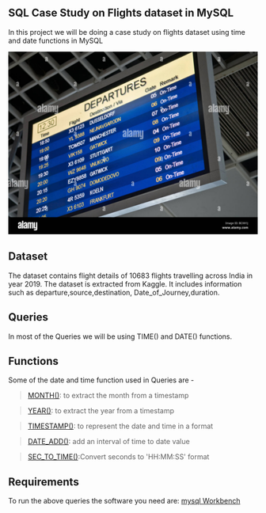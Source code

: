 ## SQL Case Study on Flights dataset in MySQL
In this project we will be doing a case study on flights dataset using time and date functions in MySQL

![airplane schedules](flight-departure.jpg 'Title')

## Dataset
The dataset contains flight details of 10683 flights travelling across India in year 2019.
The dataset is extracted from Kaggle.
It includes information such as departure,source,destination, Date_of_Journey,duration.

## Queries
In most of the Queries we will be using TIME() and DATE() functions.

## Functions
Some of the date and time function used in Queries are - 

> [MONTH()](https://dev.mysql.com/doc/refman/8.4/en/date-and-time-functions.html#function_month): to extract the month from a timestamp

> [YEAR()](https://dev.mysql.com/doc/refman/8.4/en/date-and-time-functions.html#function_year): to extract the year from a timestamp

> [TIMESTAMP()](https://dev.mysql.com/doc/refman/8.4/en/date-and-time-functions.html#function_timestamp): to represent the date and time in a format

> [DATE_ADD()](https://dev.mysql.com/doc/refman/8.4/en/date-and-time-functions.html#function_date-add): add an interval of time to date value

> [SEC_TO_TIME()](https://dev.mysql.com/doc/refman/8.4/en/date-and-time-functions.html#function_sec-to-time):Convert seconds to 'HH:MM:SS' format

## Requirements
To run the above queries the software you need are:
[mysql Workbench](https://dev.mysql.com/downloads/workbench/)




